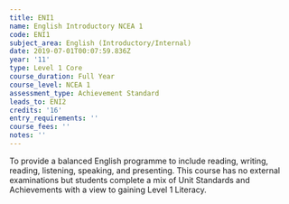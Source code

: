 ```yaml
---
title: ENI1
name: English Introductory NCEA 1
code: ENI1
subject_area: English (Introductory/Internal)
date: 2019-07-01T00:07:59.836Z
year: '11'
type: Level 1 Core
course_duration: Full Year
course_level: NCEA 1
assessment_type: Achievement Standard
leads_to: ENI2
credits: '16'
entry_requirements: ''
course_fees: ''
notes: ''
---
```

To provide a balanced English programme to include reading, writing, reading, listening, speaking, and presenting. This course has no external examinations but students complete a mix of Unit Standards and Achievements with a view to gaining Level 1 Literacy.
